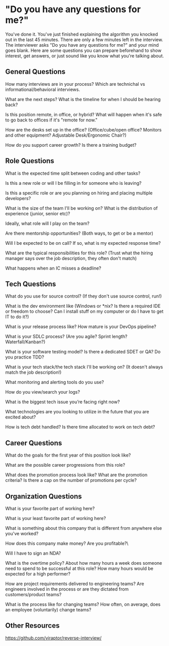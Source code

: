 # "Do you have any questions for me?"

You've done it. You've just finished explaining the algorithm you knocked out in the last 45 minutes. There are only a few minutes left in the interview. The interviewer asks "Do you have any questions for me?" and your mind goes blank. Here are some questions you can prepare beforehand to show interest, get answers, or just sound like you know what you're talking about.


## General Questions
How many interviews are in your process? Which are technichal vs informational/behavioral interviews.

What are the next steps? What is the timeline for when I should be hearing back?

Is this position remote, in office, or hybrid? What will happen when it's safe to go back to offices if it's "remote for now."

How are the desks set up in the office? (Office/cube/open office? Monitors and other equipment? Adjustable Desk/Ergonomic Chair?)

How do you support career growth? Is there a training budget?


## Role Questions
What is the expected time split between coding and other tasks?

Is this a new role or will I be filling in for someone who is leaving?

Is this a specific role or are you planning on hiring and placing multiple developers?

What is the size of the team I'll be working on? What is the distribution of experience (junior, senior etc)?

Ideally, what role will I play on the team?

Are there mentorship opportunities? (Both ways, to get or be a mentor)

Will I be expected to be on call? If so, what is my expected response time?

What are the typical responsibilities for this role? (Trust what the hiring manager says over the job description, they often don't match)

What happens when an IC misses a deadline?


## Tech Questions
What do you use for source control? (If they don't use source control, run!)

What is the dev environment like (Windows or \*nix? Is there a required IDE or freedom to choose? Can I install stuff on my computer or do I have to get IT to do it?)

What is your release process like? How mature is your DevOps pipeline?

What is your SDLC process? (Are you agile? Sprint length? Waterfall/Kanban?)

What is your software testing model? Is there a dedicated SDET or QA? Do you practice TDD?

What is your tech stack/the tech stack I'll be working on? (It doesn't always match the job description!)

What monitoring and alerting tools do you use?

How do you view/search your logs?

What is the biggest tech issue you’re facing right now?

What technologies are you looking to utilize in the future that you are excited about?

How is tech debt handled? Is there time allocated to work on tech debt?


## Career Questions

What do the goals for the first year of this position look like?

What are the possible career progressions from this role? 

What does the promotion process look like? What are the promotion criteria? Is there a cap on the number of promotions per cycle?


## Organization Questions
What is your favorite part of working here? 

What is your least favorite part of working here? 

What is something about this company that is different from anywhere else you've worked?

How does this company make money? Are you profitable?\

Will I have to sign an NDA?

What is the overtime policy? About how many hours a week does someone need to spend to be successful at this role? How many hours would be expected for a high performer?

How are project requirements delivered to engineering teams? Are engineers involved in the process or are they dictated from customers/product teams?

What is the process like for changing teams? How often, on average, does an employee (voluntarily) change teams?

## Other Resources

https://github.com/viraptor/reverse-interview/
